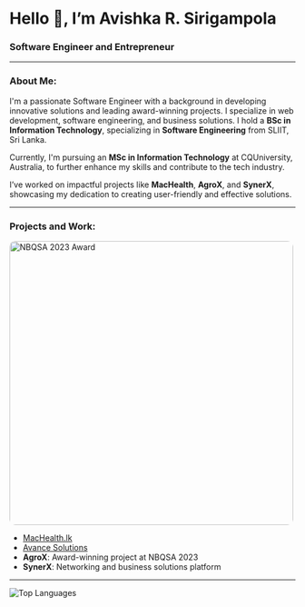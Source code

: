 # Hello 👋, I’m Avishka R. Sirigampola

### Software Engineer and Entrepreneur

---

### About Me:
I'm a passionate Software Engineer with a background in developing innovative solutions and leading award-winning projects. I specialize in web development, software engineering, and business solutions. I hold a **BSc in Information Technology**, specializing in **Software Engineering** from SLIIT, Sri Lanka.  

Currently, I'm pursuing an **MSc in Information Technology** at CQUniversity, Australia, to further enhance my skills and contribute to the tech industry.  

I’ve worked on impactful projects like **MacHealth**, **AgroX**, and **SynerX**, showcasing my dedication to creating user-friendly and effective solutions.

---

### Projects and Work:
<div align="left">
  <img src="https://github.com/user-attachments/assets/f0e30757-b8b4-4b3e-81a8-a8bc17dc69ea" alt="NBQSA 2023 Award" style="border-radius: 10px; width: 500px; height: auto;" />
</div>

- [MacHealth.lk](https://machealth.lk)
- [Avance Solutions](https://avancesolutions.co)
- **AgroX**: Award-winning project at NBQSA 2023
- **SynerX**: Networking and business solutions platform

---

![Top Languages](https://github-readme-stats.vercel.app/api/top-langs?username=avishkaravishan&show_icons=true&locale=en&layout=compact)
